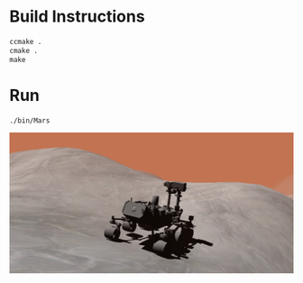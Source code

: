 # Build Instructions

    ccmake .
    cmake .
    make

# Run

    ./bin/Mars

![Screenshot](/curiosity.png?raw=true)

